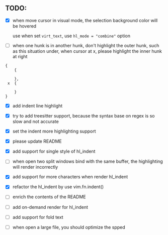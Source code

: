## TODO:

- [x] when move cursor in visual mode, the selection background color will be hovered

  use when set `virt_text`, use `hl_mode = "combine"` option

- [ ] when one hunk is in another hunk, don't highlight the outer hunk, such as this situation under, when cursor at x, please highlight the inner hunk at right

```
{
    {

    },
 x  {

    }
}
```

- [x] add indent line highlight

- [x] try to add treesitter support, because the syntax base on regex is so slow and not accurate

- [x] set the indent more highlighting support

- [x] please update README

- [x] add support for single style of hl_indent

- [ ] when open two split windows bind with the same buffer, the highlighting will render incorrectly

- [x] add support for more characters when render hl_indent

- [x] refactor the hl_indent by use vim.fn.indent()

- [ ] enrich the contents of the README

- [ ] add on-demand render for hl_indent

- [ ] add support for fold text

- [ ] when open a large file, you should optimize the spped
